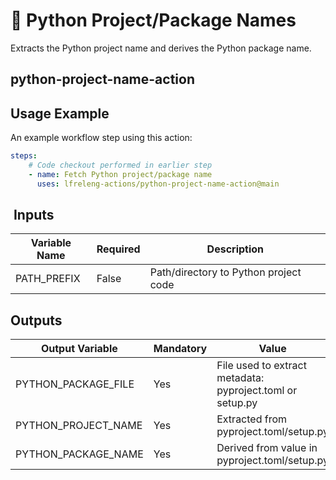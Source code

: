 <!--
SPDX-License-Identifier: Apache-2.0
SPDX-FileCopyrightText: 2025 The Linux Foundation
-->

# 🐍 Python Project/Package Names

Extracts the Python project name and derives the Python package name.

## python-project-name-action

## Usage Example

An example workflow step using this action:

```yaml
steps:
    # Code checkout performed in earlier step
    - name: Fetch Python project/package name
      uses: lfreleng-actions/python-project-name-action@main
```

##  Inputs

<!-- markdownlint-disable MD013 -->

| Variable Name       | Required | Description                           |
| ------------------- | -------- | ------------------------------------- |
| PATH_PREFIX         | False    | Path/directory to Python project code |

<!-- markdownlint-enable MD013 -->

## Outputs

<!-- markdownlint-disable MD013 -->

| Output Variable     | Mandatory | Value                                                     |
| ------------------- | --------- | --------------------------------------------------------- |
| PYTHON_PACKAGE_FILE | Yes       | File used to extract metadata: pyproject.toml or setup.py |
| PYTHON_PROJECT_NAME | Yes       | Extracted from pyproject.toml/setup.py                    |
| PYTHON_PACKAGE_NAME | Yes       | Derived from value in pyproject.toml/setup.py             |

<!-- markdownlint-enable MD013 -->
